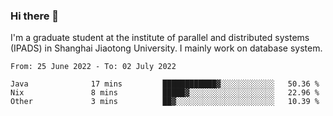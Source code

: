 ### Hi there 👋

I'm a graduate student at the institute of parallel and distributed systems (IPADS) in Shanghai Jiaotong University. I mainly work on database system.

<!--START_SECTION:waka-->

```text
From: 25 June 2022 - To: 02 July 2022

Java              17 mins         ████████████▓░░░░░░░░░░░░   50.36 %
Nix               8 mins          █████▓░░░░░░░░░░░░░░░░░░░   22.96 %
Other             3 mins          ██▓░░░░░░░░░░░░░░░░░░░░░░   10.39 %
```

<!--END_SECTION:waka-->

<!--
**yqmmm/yqmmm** is a ✨ _special_ ✨ repository because its `README.md` (this file) appears on your GitHub profile.

Here are some ideas to get you started:

- 🔭 I’m currently working on ...
- 🌱 I’m currently learning ...
- 👯 I’m looking to collaborate on ...
- 🤔 I’m looking for help with ...
- 💬 Ask me about ...
- 📫 How to reach me: ...
- 😄 Pronouns: ...
- ⚡ Fun fact: ...
-->

